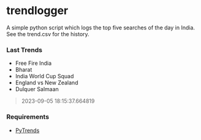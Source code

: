 # trendlogger
A simple python script which logs the top five searches of the day in India.<br>See the trend.csv for the history.<br>

<!-- Last Trends -->
### Last Trends
* Free Fire India
* Bharat
* India World Cup Squad
* England vs New Zealand
* Dulquer Salmaan
> 2023-09-05 18:15:37.664819

<!-- Requirements -->
### Requirements
* [PyTrends](https://github.com/dreyco676/pytrends)
